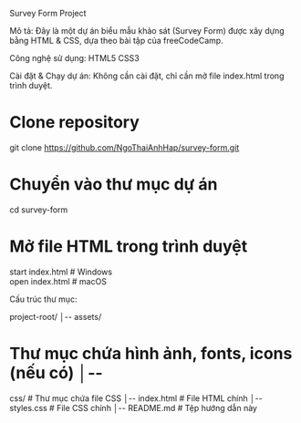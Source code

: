 Survey Form Project

Mô tả: Đây là một dự án biểu mẫu khảo sát (Survey Form) được xây dựng bằng HTML
& CSS, dựa theo bài tập của freeCodeCamp.

Công nghệ sử dụng: HTML5 CSS3

Cài đặt & Chạy dự án: Không cần cài đặt, chỉ cần mở file index.html trong trình
duyệt.

# Clone repository

git clone https://github.com/NgoThaiAnhHap/survey-form.git

# Chuyển vào thư mục dự án

cd survey-form

# Mở file HTML trong trình duyệt

start index.html # Windows  
open index.html # macOS

Cấu trúc thư mục:

project-root/ │-- assets/ 
# Thư mục chứa hình ảnh, fonts, icons (nếu có) │--
css/ # Thư mục chứa file CSS │-- index.html # File HTML chính │-- styles.css #
File CSS chính │-- README.md # Tệp hướng dẫn này
